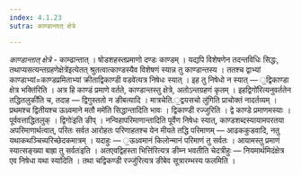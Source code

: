 ```yaml
---
index: 4.1.23
sutra: काण्डान्तात् क्षेत्रे

---
```

_काण्डान्तात् क्षेत्रे_ - काम्ढान्तात् । षोडशहस्तप्रमाणो दण्डः काण्डम् । यद्यपि विशेषणेन तदन्तविधिः सिद्धः, तथाप्यसत्यन्तग्रहणेक्षेत्रे॑इत्येतत् श्रुतत्वात्काण्डस्यैव विशेषणं स्यान्न तु काण्डान्तस्य । ततश्च द्वाभ्यां काण्डाभ्यां=काण्डप्रमिताभ्यां क्रीताद्विकाण्डी वडवे॑त्यत्र निषेधः स्यात् । इह तु निषेधो न स्यात् — ॒द्विकाण्डा क्षेत्र भक्ति॑रिति । अत्र हि काण्डं प्रमाणे वर्तते, काण्डान्तस्तु क्षेत्रे, अतोऽन्तग्रहणं कृतम् । इहद्विगो॑रित्यनुवर्ततेन तद्धितलुकी॑ति च, तदाह — द्विगुस्ततो न ङीबत्यादि । मात्रचेति.॒द्वयसचो लु॑गिति प्राचोक्तं नादर्तव्यम् ।प्रथमश्च द्वितीयश्च ऊध्र्वमाने मतौ ममे॑ति सिद्धान्तादिति भावः । द्विकाण्डी रज्जुरिति । द्वे काण्डे प्रमाणमस्याः । पूर्ववत्ताद्धितलुक् । द्विगोः॑इति ङीप् । नन्विहापरिमाणान्तादिति पूर्वेण निषेधः स्यात्, काण्डशब्दस्यायामपरतया अपरिमाणार्थत्वात्, परितः सर्वत आरोहतः परिणाहतश्च येन मीयते तद्धि परिमाणम् — आढककुडवादि, नतु यथाकथञ्चिच्परिच्छेदकमात्रम् । यदाहुः — ॒ऊध्र्वमानं किलोन्मानं परिमाणं तु सर्वतः । आयामस्तु प्रमाणं स्यात्सङ्ख्या बाह्रा तु सर्वतः॑इति । अतएवद्विहस्ता भित्ति॑रित्यत्र ङीम्न भवतीति चेदत्रीहुः — नियमार्थमिदंक्षेत्र एव निषेधा यथा स्या॑दिति । तथा चद्विकण्डी रज्जु॑रित्यत्र ङीबेव सूत्रारम्भस्य फलमिति ।
